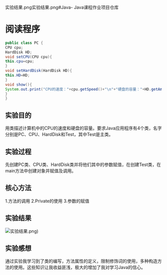 实验结果.png实验结果.png#Java-
Java课程作业项目仓库

# 阅读程序
```java
public class PC {
CPU cpu;
HardDisk HD;
void setCPU(CPU cpu){
this.cpu=cpu;
}
void setHardDisk(HardDisk HD){
this.HD=HD;
}
void show(){
System.out.print("CPU的速度："+cpu.getSpeed()+"\n"+"硬盘的容量："+HD.getAmount());
}
}
```
## 实验目的
用类描述计算机中的CPU的速度和硬盘的容量。要求Java应用程序有4个类，名字分别是PC、CPU、HardDisk和Test，其中Test是主类。<br>
## 实验过程
先创建PC类、CPU类、HardDisk类并将他们其中的参数赋值，在创建Test类，在main方法中创建对象并赋值及调用。
## 核心方法
1.方法的调用
2.Private的使用
3.参数的赋值
## 实验结果
![实验结果.png)](https://github.com/lvxuanyu/Java-/blob/main/实验结果.png)

## 实验感想
通过实验我学习到了类的编写，方法属性的定义，限制修饰词的使用，多种构造方法的使用。这些知识让我收益匪浅，极大的增加了我对学习Java的信心。

